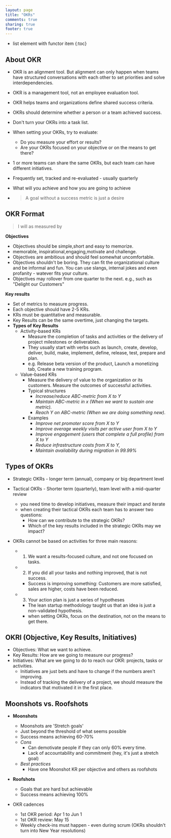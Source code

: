 ```yaml
---
layout: page
title: "OKRs"
comments: true
sharing: true
footer: true
---
```


* list element with functor item
{:toc}


## About OKR

* OKR is an alignment tool. But alignment can only happen when teams have structured conversations with each other to set priorities and solve interdependencies.
* OKR is a management tool, not an employee evaluation tool.
* OKR helps teams and organizations define shared success criteria.
* OKRs should determine whether a person or a team achieved success.
* Don't turn your OKRs into a task list.
* When setting your OKRs, try to evaluate:
    * Do you measure your effort or results?
    * Are your OKRs focused on your objective or on the means to get there?
* 1 or more teams can share the same OKRs, but each team can have different initiatives.


* Frequently set, tracked and re-evaluated - usually quarterly
* What will you achieve and how you are going to achieve
* > A goal without a success metric is just a desire

## OKR Format

> I will <objective> as measured by <key results>
  
__Objectives__

* Objectives should be simple,short and easy to memorize.
* memorable, inspirational,engaging,motivate and challenge.
* Objectives are ambitious and should feel somewhat uncomfortable.
* Objectives shouldn't be boring. They can fit the organizational culture and be informal and fun. You can use slangs, internal jokes and even profanity - watever fits your culture.
* Objectives may rollover from one quarter to the next. e.g., such as "Delight our Customers"

__Key results__

* Set of metrics to measure progress.
* Each objective should have 2-5 KRs.
* KRs must be quantitative and measurable.
* Key Results can be the same overtime, just changing the targets.
* __Types of Key Results__
    * Activity-based KRs
        * Measure the completion of tasks and activities or the delivery of project milestones or deliverables.
        * They usually start with verbs such as launch, create, develop, deliver, build, make, implement, define, release, test, prepare and plan.
        * e.g. Release beta version of the product, Launch a monetizing tab, Create a new training program.
    * Value-based KRs
        * Measure the delivery of value to the organization or its customers. Measure the outcomes of successful activities.
        * Typical structures
            * _Increase/reduce ABC-metric from X to Y_
            * _Maintain ABC-metric in x (When we want to sustain one metric)._
            * _Reach Y on ABC-metric (When we are doing something new)._
        * Examples
            * _Improve net promoter score from X to Y_
            * _Improve average weekly visits per active user from X to Y_
            * _Improve engagement (users that complete a full profile) from X to Y_
            * _Reduce infrastructure costs from X to Y,_
            * _Maintain availability during migration in 99.99%_
    
## Types of OKRs

* Strategic OKRs - longer term (annual), company or big department level
* Tactical OKRs - Shorter term (quarterly), team level with a mid-quarter review
    * you need time to develop initiatives, measure their impact and iterate
    * when creating their tactical OKRs each team has to answer two questions:
        * How can we contribute to the strategic OKRs?
        * Which of the key results included in the strategic OKRs may we impact?

* OKRs cannot be based on activities for three main reasons:
    * 1) We want a results-focused culture, and not one focused on tasks.
    * 2) If you did all your tasks and nothing improved, that is not success.
        * Success is improving something: Customers are more satisfied, sales are higher, costs have been reduced.
    * 3) Your action plan is just a series of hypotheses
        * The lean startup methodology taught us that an idea is just a non-validated hypothesis.
        * when setting OKRs, focus on the destination, not on the means to get there.

## OKRI (Objective, Key Results, Initiatives)

* Objectives: What we want to achieve.
* Key Results: How are we going to measure our progress?
* Initiatives: What are we going to do to reach our OKR: projects, tasks or activities.
    * Initiatives are just bets and have to change if the numbers aren't improving.
    * Instead of tracking the delivery of a project, we should measure the indicators that motivated it in the first place. 
                                                

## Moonshots vs. Roofshots

* __Moonshots__
    * Moonshots are 'Stretch goals'
    * Just beyond the threshold of what seems possible
    * Success means achieving 60-70%
 	* _Cons_
 		* Can demotivate people if they can only 60% every time.
 		* Lack of accountability and commitment (hey, it's just a stretch goal)
	* _Best practices_
		* Have one Moonshot KR per objective and others as roofshots
* __Roofshots__
	* Goals that are hard but achievable
	* Success means achieving 100%

* OKR cadences
	* 1st OKR period: Apr 1 to Jun 1
	* 1st OKR review: May 15
	* Weekly check-ins must happen - even during scrum (OKRs shouldn't turn into New Year resolutions)

